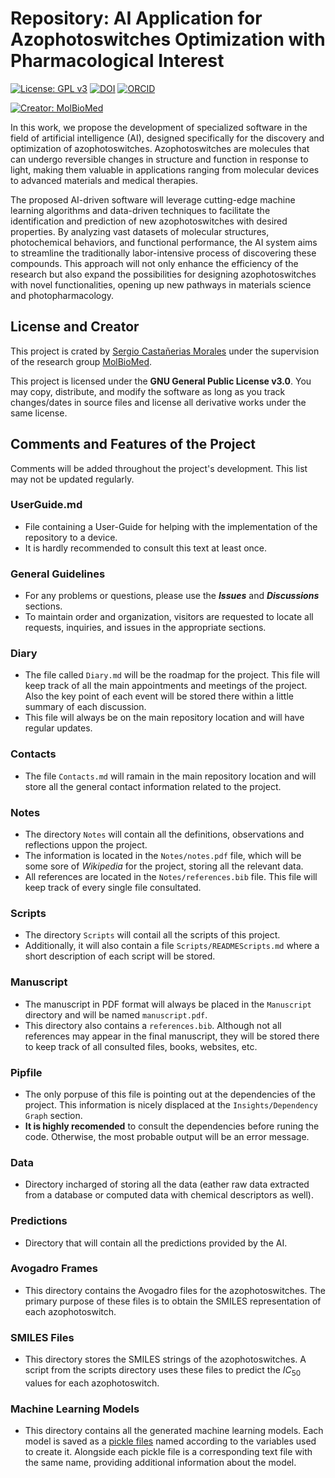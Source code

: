 # Repository: AI Application for Azophotoswitches Optimization with Pharmacological Interest
[![License: GPL v3](https://img.shields.io/badge/License-GPLv3-blue.svg)](https://www.gnu.org/licenses/gpl-3.0.txt) 
[![DOI](https://zenodo.org/badge/744140153.svg)](https://doi.org/10.5281/ZENODO.15546443)
[![ORCID](https://info.orcid.org/wp-content/uploads/2019/11/orcid_16x16.png)](https://orcid.org/0009-0007-7784-5537)

[![Creator: MolBioMed](https://webs.uab.cat/molbiomed/wp-content/uploads/sites/355/2023/03/logo_psi_redim.png)](https://webs.uab.cat/molbiomed/en/) 

In this work, we propose the development of specialized software in the field of artificial intelligence (AI), designed specifically for the discovery and optimization of azophotoswitches. Azophotoswitches are molecules that can undergo reversible changes in structure and function in response to light, making them valuable in applications ranging from molecular devices to advanced materials and medical therapies.

The proposed AI-driven software will leverage cutting-edge machine learning algorithms and data-driven techniques to facilitate the identification and prediction of new azophotoswitches with desired properties. By analyzing vast datasets of molecular structures, photochemical behaviors, and functional performance, the AI system aims to streamline the traditionally labor-intensive process of discovering these compounds. This approach will not only enhance the efficiency of the research but also expand the possibilities for designing azophotoswitches with novel functionalities, opening up new pathways in materials science and photopharmacology.

## License and Creator

This project is crated by [Sergio Castañerias Morales](mailto:sergiocastaneirasmorales@gmail.com) under the supervision of the research group [MolBioMed](https://webs.uab.cat/molbiomed/en/).

This project is licensed under the **GNU General Public License v3.0**. You may copy, distribute, and modify the software as long as you track changes/dates in source files and license all derivative works under the same license.

## Comments and Features of the Project

Comments will be added throughout the project's development. This list may not be updated regularly.

### UserGuide.md 
- File containing a User-Guide for helping with the implementation of the repository to a device.
- It is hardly recommended to consult this text at least once.

### General Guidelines

- For any problems or questions, please use the **_Issues_** and **_Discussions_** sections.
- To maintain order and organization, visitors are requested to locate all requests, inquiries, and issues in the appropriate sections.

### Diary

- The file called `Diary.md` will be the roadmap for the project. This file will keep track of all the main appointments and meetings of the project. Also the key point of each event will be stored there within a little summary of each discussion.
- This file will always be on the main repository location and will have regular updates.

### Contacts

- The file `Contacts.md` will ramain in the main repository location and will store all the general contact information related to the project.

### Notes

- The directory `Notes` will contain all the definitions, observations and reflections uppon the project. 
- The information is located in the `Notes/notes.pdf` file, which will be some sore of *Wikipedia* for the project, storing all the relevant data.
- All references are located in the `Notes/references.bib` file. This file will keep track of every single file consultated.

### Scripts

- The directory `Scripts` will contail all the scripts of this project. 
- Additionally, it will also contain a file `Scripts/READMEScripts.md` where a short description of each script will be stored.

### Manuscript

- The manuscript in PDF format will always be placed in the `Manuscript` directory and will be named `manuscript.pdf`.
- This directory also contains a `references.bib`. Although not all references may appear in the final manuscript, they will be stored there to keep track of all consulted files, books, websites, etc.

### Pipfile
- The only porpuse of this file is pointing out at the dependencies of the project. This information is nicely displaced at the `Insights/Dependency Graph` section. 
- **It is highly recomended** to consult the dependencies before runing the code. Otherwise, the most probable output will be an error message.

### Data 
- Directory incharged of storing all the data (eather raw data extracted from a database or computed data with chemical descriptors as well).

### Predictions
- Directory that will contain all the predictions provided by the AI.

### Avogadro Frames
- This directory contains the Avogadro files for the azophotoswitches. The primary purpose of these files is to obtain the SMILES representation of each azophotoswitch.

### SMILES Files
- This directory stores the SMILES strings of the azophotoswitches. A script from the scripts directory uses these files to predict the $IC_{50}$ values for each azophotoswitch.

### Machine Learning Models
- This directory contains all the generated machine learning models. Each model is saved as a [pickle files](https://docs.python.org/3/library/pickle.html) named according to the variables used to create it. Alongside each pickle file is a corresponding text file with the same name, providing additional information about the model.
